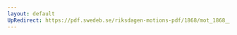 ```yaml
---
layout: default
UpRedirect: https://pdf.swedeb.se/riksdagen-motions-pdf/1868/mot_1868__ak__00234/mot_1868__ak__00234_001.pdf
---
```

